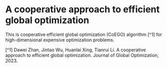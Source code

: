 # A cooperative approach to efficient global optimization

This is cooperative efficient global optimization (CoEGO) algorithm [^1] for high-dimensional expensive optimization problems.

[^1] Dawei Zhan, Jintao Wu, Huanlai Xing, Tianrui Li. A cooperative approach to efficient global optimization. Journal of Global Optimization, 2023.


